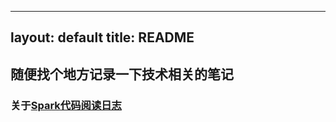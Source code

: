 <script src="https://polyfill.io/v3/polyfill.min.js?features=es6"></script>
<script id="MathJax-script” async src=”https://cdn.jsdelivr.net/npm/mathjax@3/es5/tex-mml-chtml.js"></script>
---
layout: default
title: README
---
## 随便找个地方记录一下技术相关的笔记

### 关于[Spark代码阅读日志](/budong)
